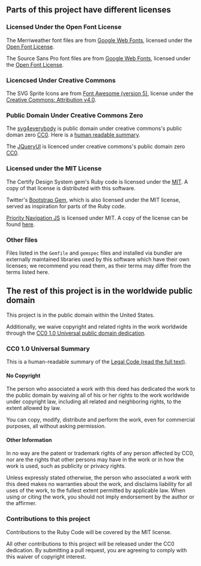 ## Parts of this project have different licenses

### Licensed Under the Open Font License

The Merriweather font files are from [Google Web Fonts](https://fonts.google.com/specimen/Merriweather), licensed under the [Open Font License](http://scripts.sil.org/cms/scripts/page.php?site_id=nrsi&id=OFL_web).

The Source Sans Pro font files are from [Google Web Fonts](https://fonts.google.com/specimen/Source+Sans+Pro), licensed under the [Open Font License](http://scripts.sil.org/cms/scripts/page.php?site_id=nrsi&id=OFL_web).

### Licencsed Under Creative Commons

The SVG Sprite Icons are from [Font Awesome (version 5)](https://fontawesome.com/), license under the [Creative Commons: Attribution v4.0](https://creativecommons.org/licenses/by/4.0/).

### Public Domain Under Creative Commons Zero

The [svg4everybody](https://github.com/jonathantneal/svg4everybody) is public domain under creative commons's public doman zero [CC0](https://creativecommons.org/publicdomain/zero/1.0/legalcode). Here is a [human readable summary](https://creativecommons.org/publicdomain/zero/1.0/).

The [JQueryUI](https://github.com/jquery/jquery-ui) is licenced under creative commons's public domain zero [CC0](https://creativecommons.org/publicdomain/zero/1.0/legalcode).

### Licensed under the MIT License

The Certify Design System gem's Ruby code is licensed under the [MIT](https://opensource.org/licenses/MIT). A copy of that license is distributed with this software.

Twitter's [Bootstrap Gem](https://github.com/twbs/bootstrap-rubygem), which is also licensed under the MIT license, served as inspiration for parts of the Ruby code.

[Priority Navigation JS](https://github.com/gijsroge/priority-navigation) is licensed under MIT. A copy of the license can be found [here](https://github.com/gijsroge/priority-navigation/blob/master/LICENSE).

### Other files

Files listed in the `Gemfile` and `gemspec` files and installed via bundler are externally maintained libraries used by this software which have their own licenses; we recommend you read them, as their terms may differ from the terms listed here.

## The rest of this project is in the worldwide public domain

This project is in the public domain within the United States.

Additionally, we waive copyright and related rights in the work worldwide through the [CC0 1.0 Universal public domain dedication](https://creativecommons.org/publicdomain/zero/1.0/).

### CC0 1.0 Universal Summary

This is a human-readable summary of the [Legal Code (read the full text)](https://creativecommons.org/publicdomain/zero/1.0/legalcode).

#### No Copyright

The person who associated a work with this deed has dedicated the work to the public domain by waiving all of his or her rights to the work worldwide under copyright law, including all related and neighboring rights, to the extent allowed by law.

You can copy, modify, distribute and perform the work, even for commercial purposes, all without asking permission.

#### Other Information

In no way are the patent or trademark rights of any person affected by CC0, nor are the rights that other persons may have in the work or in how the work is used, such as publicity or privacy rights.

Unless expressly stated otherwise, the person who associated a work with this deed makes no warranties about the work, and disclaims liability for all uses of the work, to the fullest extent permitted by applicable law. When using or citing the work, you should not imply endorsement by the author or the affirmer.

### Contributions to this project

Contributions to the Ruby Code will be covered by the MIT license.

All other contributions to this project will be released under the CC0 dedication. By submitting a pull request, you are agreeing to comply with this waiver of copyright interest.
